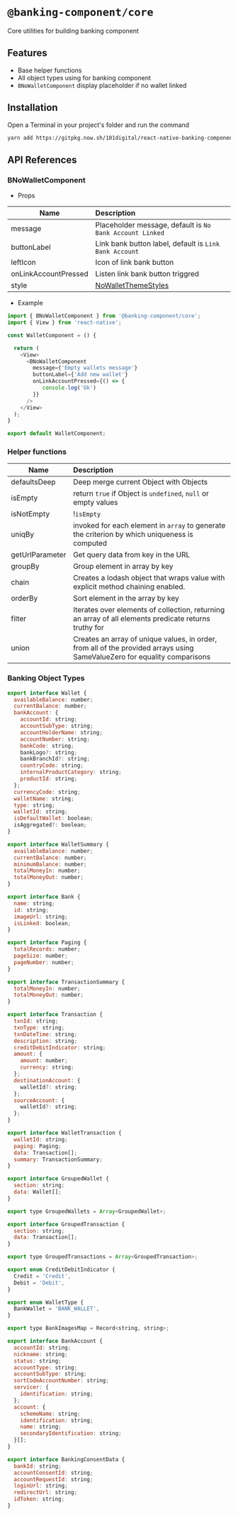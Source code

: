 # `@banking-component/core`

Core utilities for building banking component

## Features

- Base helper functions
- All object types using for banking component
- `BNoWalletComponent` display placeholder if no wallet linked

## Installation

Open a Terminal in your project's folder and run the command

```sh
yarn add https://gitpkg.now.sh/101digital/react-native-banking-components/packages/core
```

## API References

### BNoWalletComponent

- Props

| Name                 | Description                                              |
| -------------------- | :------------------------------------------------------- |
| message              | Placeholder message, default is `No Bank Account Linked` |
| buttonLabel          | Link bank button label, default is `Link Bank Account`   |
| leftIcon             | Icon of link bank button                                 |
| onLinkAccountPressed | Listen link bank button triggred                         |
| style                | [NoWalletThemeStyles](./src/no-wallet/index.tsx)         |

- Example

```javascript
import { BNoWalletComponent } from '@banking-component/core';
import { View } from 'react-native';

const WalletComponent = () {

  return (
    <View>
      <BNoWalletComponent
        message={'Empty wallets message'}
        buttonLabel={'Add new wallet'}
        onLinkAccountPressed={() => {
           console.log('Ok')
        }}
      />
    </View>
  );
}

export default WalletComponent;
```

### Helper functions

| Name            | Description                                                                                                               |
| --------------- | :------------------------------------------------------------------------------------------------------------------------ |
| defaultsDeep    | Deep merge current Object with Objects                                                                                    |
| isEmpty         | return `true` if Object is `undefined`, `null` or empty values                                                            |
| isNotEmpty      | !`isEmpty`                                                                                                                |
| uniqBy          | invoked for each element in `array` to generate the criterion by which uniqueness is computed                             |
| getUrlParameter | Get query data from key in the URL                                                                                        |
| groupBy         | Group element in array by key                                                                                             |
| chain           | Creates a lodash object that wraps value with explicit method chaining enabled.                                           |
| orderBy         | Sort element in the array by key                                                                                          |
| filter          | Iterates over elements of collection, returning an array of all elements predicate returns truthy for                     |
| union           | Creates an array of unique values, in order, from all of the provided arrays using SameValueZero for equality comparisons |

### Banking Object Types

```javascript
export interface Wallet {
  availableBalance: number;
  currentBalance: number;
  bankAccount: {
    accountId: string;
    accountSubType: string;
    accountHolderName: string;
    accountNumber: string;
    bankCode: string;
    bankLogo?: string;
    bankBranchId?: string;
    countryCode: string;
    internalProductCategory: string;
    productId: string;
  };
  currencyCode: string;
  walletName: string;
  type: string;
  walletId: string;
  isDefaultWallet: boolean;
  isAggregated?: boolean;
}

export interface WalletSummary {
  availableBalance: number;
  currentBalance: number;
  minimumBalance: number;
  totalMoneyIn: number;
  totalMoneyOut: number;
}

export interface Bank {
  name: string;
  id: string;
  imageUrl: string;
  isLinked: boolean;
}

export interface Paging {
  totalRecords: number;
  pageSize: number;
  pageNumber: number;
}

export interface TransactionSummary {
  totalMoneyIn: number;
  totalMoneyOut: number;
}

export interface Transaction {
  txnId: string;
  txnType: string;
  txnDateTime: string;
  description: string;
  creditDebitIndicator: string;
  amount: {
    amount: number;
    currency: string;
  };
  destinationAccount: {
    walletId?: string;
  };
  sourceAccount: {
    walletId?: string;
  };
}

export interface WalletTransaction {
  walletId: string;
  paging: Paging;
  data: Transaction[];
  summary: TransactionSummary;
}

export interface GroupedWallet {
  section: string;
  data: Wallet[];
}

export type GroupedWallets = Array<GroupedWallet>;

export interface GroupedTransaction {
  section: string;
  data: Transaction[];
}

export type GroupedTransactions = Array<GroupedTransaction>;

export enum CreditDebitIndicator {
  Credit = 'Credit',
  Debit = 'Debit',
}

export enum WalletType {
  BankWallet = 'BANK_WALLET',
}

export type BankImagesMap = Record<string, string>;

export interface BankAccount {
  accountId: string;
  nickname: string;
  status: string;
  accountType: string;
  accountSubType: string;
  sortCodeAccountNumber: string;
  servicer: {
    identification: string;
  };
  account: {
    schemeName: string;
    identification: string;
    name: string;
    secondaryIdentification: string;
  }[];
}

export interface BankingConsentData {
  bankId: string;
  accountConsentId: string;
  accountRequestId: string;
  loginUrl: string;
  redirectUrl: string;
  idToken: string;
}
```
